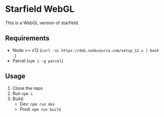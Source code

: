 # Starfield WebGL

This is a WebGL version of starfield.

## Requirements
- Node >= v12 (`curl -sL https://deb.nodesource.com/setup_12.x | bash -`)
- Parcel (`npm i -g parcel`)

## Usage

1. Clone the repo
2. Run `npm i`
3. Build:
    - Dev: `npm run dev`
    - Prod: `npm run build`
